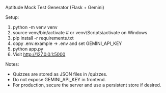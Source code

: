 Aptitude Mock Test Generator (Flask + Gemini)

Setup:
1. python -m venv venv
2. source venv/bin/activate   # or venv\Scripts\activate on Windows
3. pip install -r requirements.txt
4. copy .env.example -> .env and set GEMINI_API_KEY
5. python app.py
6. Visit http://127.0.0.1:5000

Notes:
- Quizzes are stored as JSON files in /quizzes.
- Do not expose GEMINI_API_KEY in frontend.
- For production, secure the server and use a persistent store if desired.

